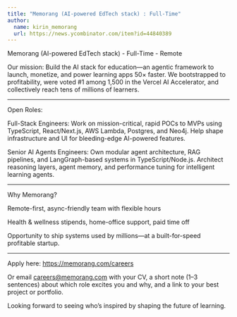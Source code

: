 ```yaml
---
title: "Memorang (AI-powered EdTech stack) : Full-Time"
author:
  name: kirin_memorang
  url: https://news.ycombinator.com/item?id=44840389
---
```

Memorang (AI-powered EdTech stack) - Full-Time - Remote

Our mission: Build the AI stack for education—an agentic framework to launch, monetize, and power learning apps 50× faster. We bootstrapped to profitability, were voted #1 among 1,500 in the Vercel AI Accelerator, and collectively reach tens of millions of learners.

---------

Open Roles:

Full-Stack Engineers:
Work on mission-critical, rapid POCs to MVPs using TypeScript, React&#x2F;Next.js, AWS Lambda, Postgres, and Neo4j. Help shape infrastructure and UI for bleeding-edge AI-powered features.

Senior AI Agents Engineers:
Own modular agent architecture, RAG pipelines, and LangGraph-based systems in TypeScript&#x2F;Node.js. Architect reasoning layers, agent memory, and performance tuning for intelligent learning agents.

--------

Why Memorang?

Remote-first, async-friendly team with flexible hours

Health &amp; wellness stipends, home-office support, paid time off

Opportunity to ship systems used by millions—at a built-for-speed profitable startup.

--------

Apply here: <a href="https:&#x2F;&#x2F;memorang.com&#x2F;careers" rel="nofollow">https:&#x2F;&#x2F;memorang.com&#x2F;careers</a>

Or email careers@memorang.com with your CV, a short note (1–3 sentences) about which role excites you and why, and a link to your best project or portfolio.

Looking forward to seeing who’s inspired by shaping the future of learning.
<JobApplication />

